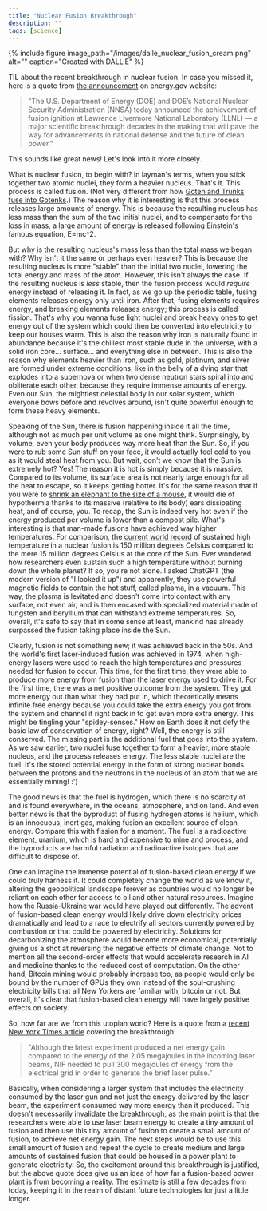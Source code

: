 ```yaml
---
title: "Nuclear Fusion Breakthrough"
description: ""
tags: [science]
---
```


{% include figure image_path="/images/dalle_nuclear_fusion_cream.png" alt="" caption="Created with DALL·E" %}

TIL about the recent breakthrough in nuclear fusion. In case you missed it, here is a quote from [the announcement](https://www.energy.gov/articles/doe-national-laboratory-makes-history-achieving-fusion-ignition) on energy.gov website:

> "The U.S. Department of Energy (DOE) and DOE’s National Nuclear Security Administration (NNSA) today announced the achievement of fusion ignition at Lawrence Livermore National Laboratory (LLNL) — a major scientific breakthrough decades in the making that will pave the way for advancements in national defense and the future of clean power."

This sounds like great news! Let's look into it more closely.

What is nuclear fusion, to begin with?
In layman's terms, when you stick together two atomic nuclei, they form a heavier nucleus. That's it. This process is called fusion. (Not very different from how [Goten and Trunks fuse into Gotenks](https://i.pinimg.com/originals/97/5f/9d/975f9d5761d3a768465dc2325ecf0a24.gif).) The reason why it is interesting is that this process releases large amounts of energy. This is because the resulting nucleus has less mass than the sum of the two initial nuclei, and to compensate for the loss in mass, a large amount of energy is released following Einstein's famous equation, E=mc^2.

But why is the resulting nucleus's mass less than the total mass we began with? Why isn't it the same or perhaps even heavier? This is because the resulting nucleus is more "stable" than the initial two nuclei, lowering the total energy and mass of the atom. However, this isn't always the case. If the resulting nucleus is _less_ stable, then the fusion process would _require_ energy instead of releasing it. In fact, as we go up the periodic table, fusing elements releases energy only until iron. After that, fusing elements requires energy, and breaking elements releases energy; this process is called fission. That's why you wanna fuse light nuclei and break heavy ones to get energy out of the system which could then be converted into electricity to keep our houses warm. This is also the reason why iron is naturally found in abundance because it's the chillest most stable dude in the universe, with a solid iron core... surface... and everything else in between. This is also the reason why elements heavier than iron, such as gold, platinum, and silver are formed under extreme conditions, like in the belly of a dying star that explodes into a supernova or when two dense neutron stars spiral into and obliterate each other, because they require immense amounts of energy. Even our Sun, the mightiest celestial body in our solar system, which everyone bows before and revolves around, isn't quite powerful enough to form these heavy elements.

Speaking of the Sun, there is fusion happening inside it all the time, although not as much per unit volume as one might think. Surprisingly, by volume, even your body produces way more heat than the Sun. So, if you were to rub some Sun stuff on your face, it would actually feel cold to you as it would steal heat from you. But wait, don't we know that the Sun is extremely hot? Yes! The reason it is hot is simply because it is massive. Compared to its volume, its surface area is not nearly large enough for all the heat to escape, so it keeps getting hotter. It's for the same reason that if you were to [shrink an elephant to the size of a mouse](https://www.youtube.com/watch?v=MUWUHf-rzks), it would die of hypothermia thanks to its massive (relative to its body) ears dissipating heat, and of course, you. To recap, the Sun is indeed very hot even if the energy produced per volume is lower than a compost pile. What's interesting is that man-made fusions have achieved way higher temperatures. For comparison, the [current world record](https://en.wikipedia.org/wiki/Timeline_of_nuclear_fusion) of sustained high temperature in a nuclear fusion is 150 million degrees Celsius compared to the mere 15 million degrees Celsius at the core of the Sun. Ever wondered how researchers even sustain such a high temperature without burning down the whole planet? If so, you're not alone. I asked ChatGPT (the modern version of "I looked it up") and apparently, they use powerful magnetic fields to contain the hot stuff, called plasma, in a vacuum. This way, the plasma is levitated and doesn't come into contact with any surface, not even air, and is then encased with specialized material made of tungsten and beryllium that can withstand extreme temperatures. So, overall, it's safe to say that in some sense at least, mankind has already surpassed the fusion taking place inside the Sun.

Clearly, fusion is not something new; it was achieved back in the 50s. And the world's first laser-induced fusion was achieved in 1974, when high-energy lasers were used to reach the high temperatures and pressures needed for fusion to occur. This time, for the first time, they were able to produce more energy from fusion than the laser energy used to drive it. For the first time, there was a net positive outcome from the system. They got more energy out than what they had put in, which theoretically means infinite free energy because you could take the extra energy you got from the system and channel it right back in to get even more extra energy. This might be tingling your "spidey-senses." How on Earth does it not defy the basic law of conservation of energy, right? Well, the energy is still conserved. The missing part is the additional fuel that goes into the system. As we saw earlier, two nuclei fuse together to form a heavier, more stable nucleus, and the process releases energy. The less stable nuclei are the fuel. It's the stored potential energy in the form of strong nuclear bonds between the protons and the neutrons in the nucleus of an atom that we are essentially mining! :')

The good news is that the fuel is hydrogen, which there is no scarcity of and is found everywhere, in the oceans, atmosphere, and on land. And even better news is that the byproduct of fusing hydrogen atoms is helium, which is an innocuous, inert gas, making fusion an excellent source of clean energy. Compare this with fission for a moment. The fuel is a radioactive element, uranium, which is hard and expensive to mine and process, and the byproducts are harmful radiation and radioactive isotopes that are difficult to dispose of.

One can imagine the immense potential of fusion-based clean energy if we could truly harness it. It could completely change the world as we know it, altering the geopolitical landscape forever as countries would no longer be reliant on each other for access to oil and other natural resources. Imagine how the Russia-Ukraine war would have played out differently. The advent of fusion-based clean energy would likely drive down electricity prices dramatically and lead to a race to electrify all sectors currently powered by combustion or that could be powered by electricity. Solutions for decarbonizing the atmosphere would become more economical, potentially giving us a shot at reversing the negative effects of climate change. Not to mention all the second-order effects that would accelerate research in AI and medicine thanks to the reduced cost of computation. On the other hand, Bitcoin mining would probably increase too, as people would only be bound by the number of GPUs they own instead of the soul-crushing electricity bills that all New Yorkers are familiar with, bitcoin or not. But overall, it's clear that fusion-based clean energy will have largely positive effects on society.

So, how far are we from this utopian world? Here is a quote from a [recent New York Times article](https://www.nytimes.com/2022/12/13/science/nuclear-fusion-energy-breakthrough.html) covering the breakthrough:

>"Although the latest experiment produced a net energy gain compared to the energy of the 2.05 megajoules in the incoming laser beams, NIF needed to pull 300 megajoules of energy from the electrical grid in order to generate the brief laser pulse."

Basically, when considering a larger system that includes the electricity consumed by the laser gun and not just the energy delivered by the laser beam, the experiment consumed way more energy than it produced. This doesn't necessarily invalidate the breakthrough, as the main point is that the researchers were able to use laser beam energy to create a tiny amount of fusion and then use this tiny amount of fusion to create a small amount of fusion, to achieve net energy gain. The next steps would be to use this small amount of fusion and repeat the cycle to create medium and large amounts of sustained fusion that could be housed in a power plant to generate electricity. So, the excitement around this breakthrough is justified, but the above quote does give us an idea of how far a fusion-based power plant is from becoming a reality. The estimate is still a few decades from today, keeping it in the realm of distant future technologies for just a little longer.
